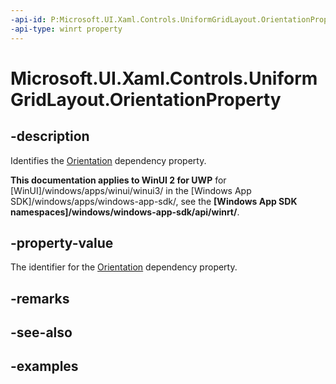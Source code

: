 ```yaml
---
-api-id: P:Microsoft.UI.Xaml.Controls.UniformGridLayout.OrientationProperty
-api-type: winrt property
---
```


# Microsoft.UI.Xaml.Controls.UniformGridLayout.OrientationProperty

<!--
public static Windows.UI.Xaml.DependencyProperty OrientationProperty { get; }
-->

## -description

Identifies the [Orientation](uniformgridlayout_orientation.md) dependency property.

**This documentation applies to WinUI 2 for UWP** for [WinUI]/windows/apps/winui/winui3/ in the [Windows App SDK]/windows/apps/windows-app-sdk/, see the **[Windows App SDK namespaces]/windows/windows-app-sdk/api/winrt/**.

## -property-value

The identifier for the [Orientation](uniformgridlayout_orientation.md) dependency property.

## -remarks

## -see-also

## -examples

